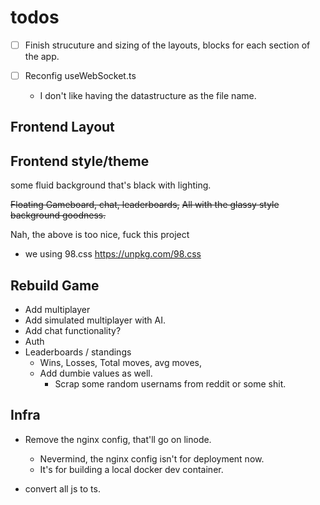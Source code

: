 # todos

- [ ] Finish strucuture and sizing of the layouts, blocks for each section of the app.

- [ ] Reconfig useWebSocket.ts
    - I don't like having the datastructure as the file name.



## Frontend Layout


## Frontend style/theme
some fluid background that's black with lighting.

~~Floating Gameboard, chat, leaderboards,~~
~~All with the glassy style background goodness.~~

Nah, the above is too nice, fuck this project
- we using 98.css
https://unpkg.com/98.css



## Rebuild Game
- Add multiplayer
- Add simulated multiplayer with AI.
- Add chat functionality?
- Auth
- Leaderboards / standings
    - Wins, Losses, Total moves, avg moves, 
    - Add dumbie values as well.
        - Scrap some random usernams from reddit or some shit.

## Infra
- Remove the nginx config, that'll go on linode.
    - Nevermind, the nginx config isn't for deployment now.
    - It's for building a local docker dev container.

- convert all js to ts.
